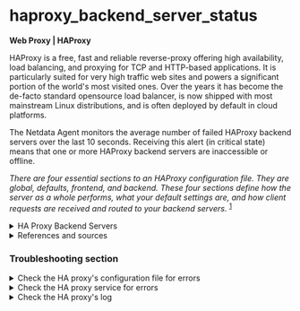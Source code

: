 # haproxy_backend_server_status

**Web Proxy | HAProxy**

HAProxy is a free, fast and reliable reverse-proxy offering high availability, load balancing,
and proxying for TCP and HTTP-based applications. It is particularly suited for very high traffic
web sites and powers a significant portion of the world's most visited ones. Over the years it has
become the de-facto standard opensource load balancer, is now shipped with most mainstream Linux
distributions, and is often deployed by default in cloud platforms.

The Netdata Agent monitors the average number of failed HAProxy backend servers over the last 10
seconds. Receiving this alert (in critical state) means that one or more HAProxy backend servers are
inaccessible or offline.

_There are four essential sections to an HAProxy configuration file. They are global, defaults,
frontend, and backend. These four sections define how the server as a whole performs, what your
default settings are, and how client requests are received and routed to your backend
servers._ <sup> [1](https://www.haproxy.com/blog/the-four-essential-sections-of-an-haproxy-configuration/) </sup>

<details>
<summary>HA Proxy Backend Servers</summary>

Backend servers are the cornerstone of the HA proxy architecture. HA proxy organizes multiple
servers to `Backends` (a pool of servers) and implements different (defined by you) Layer 4 or Layer
7 load balancing algorithms to assign the incoming requests to each individual server.

> You can define a new server with the `server` setting or use the `default-server` configuration
which is configured once. Its first argument is a name, followed by the IP address and port of the
backend server. You can specify a domain name instead of an IP address. In that case, it will be
resolved at startup or, if you add a `resolvers` argument, it will be updated during runtime. If the
DNS entry contains an SRV record, the port and weight will be filled in from it too. If the port
isn’t specified, then HAProxy will use the same port that the client connected on, which is useful
for randomly used ports such as for active-mode FTP.
>
> Every `server` line should have a `maxconn` setting that limits the maximum number of concurrent
requests that the server will be given. Even if it’s just a guess, having a value here puts you on
the right foot for avoiding saturating your servers with requests and gives a baseline that can be
adjusted later.  <sup> [1](https://www.haproxy.com/blog/the-four-essential-sections-of-an-haproxy-configuration/) </sup>

</details>

<details>
<summary>References and sources</summary>

1. [The Four Essential Sections of an HAProxy Configuration](https://www.haproxy.com/blog/the-four-essential-sections-of-an-haproxy-configuration/)

</details>

### Troubleshooting section

<details>
<summary>Check the HA proxy's configuration file for errors</summary>

Making changes in the configuration file may introduce errors. Make sure your always validate the
correctness of the configuration file.

1. In most Linux distros you can run the following check:

```
root@netadata # haproxy -c -f /etc/haproxy/haproxy.cfg
```
</details>

<details>
<summary>Check the HA proxy service for errors</summary>

1. Use `journalctl` and inspect the log:

```
root@netdata # journalctl -u haproxy.service  --reverse
```
</details>

<details>
<summary>Check the HA proxy's log</summary>

1. By default HA proxy logs under `/var/log/haproxy.log`:

```
root@netdata # cat /var/log/haproxy.log | grep 'emerg\|alert\|crit\|err\|warning\|notice'
```

You can also search for log messages with `info` and  `debug` tags.

</details>
